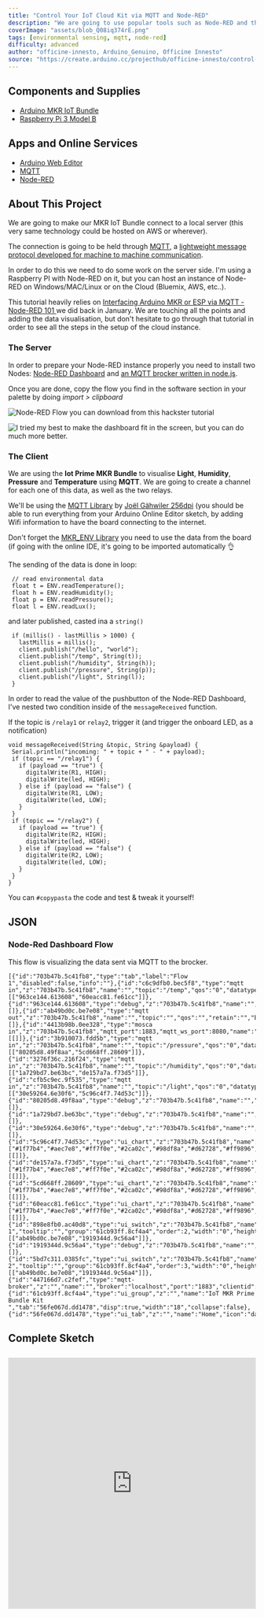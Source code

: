 ```yaml
---
title: "Control Your IoT Cloud Kit via MQTT and Node-RED"
description: "We are going to use popular tools such as Node-RED and the MQTT protocol to create a simple dashabord esposing data and a simple UI"
coverImage: "assets/blob_Q08iq374rE.png"
tags: [environmental sensing, mqtt, node-red]
difficulty: advanced
author: "officine-innesto, Arduino_Genuino, Officine Innesto"
source: "https://create.arduino.cc/projecthub/officine-innesto/control-your-iot-cloud-kit-via-mqtt-and-node-red-114b4b"
---
```


## Components and Supplies

- [Arduino MKR IoT Bundle](/hardware/iot-bundle)
- [Raspberry Pi 3 Model B](http://www.newark.com/raspberry-pi/raspberrypi3-modb-1gb/sbc-raspberry-pi-3-mod-b-1gb-ram/dp/77Y6519?COM=ref_hackster)

## Apps and Online Services

- [Arduino Web Editor](https://create.arduino.cc/editor)
- [MQTT](http://mqtt.org/)
- [Node-RED](https://nodered.org/)

## About This Project

We are going to make our MKR IoT Bundle connect to a local server (this very same technology could be hosted on AWS or wherever). 

The connection is going to be held through [MQTT](https://en.wikipedia.org/wiki/MQTT), a [lightweight message protocol developed for machine to machine communication](http://mqtt.org/). 

In order to do this we need to do some work on the server side. I'm using a Raspberry PI with Node-RED on it, but you can host an instance of Node-RED on Windows/MAC/Linux or on the Cloud (Bluemix, AWS, etc..).

This tutorial heavily relies on [Interfacing Arduino MKR or ESP via MQTT - Node-RED 101 ](https://www.hackster.io/officine/interfacing-arduino-mkr-or-esp-via-mqtt-node-red-101-4833bc)we did back in January. We are touching all the points and adding the data visualisation, but don't hesitate to go through that tutorial in order to see all the steps in the setup of the cloud instance. 

### The Server

In order to prepare your Node-RED instance properly you need to install two Nodes: [Node-RED Dashboard](https://flows.nodered.org/node/node-red-dashboard) and [an MQTT brocker written in node.js](https://flows.nodered.org/node/node-red-contrib-mqtt-broker).

Once you are done, copy the flow you find in the software section in your palette by doing *import > clipboard*

![Node-RED Flow you can download from this hackster tutorial ](assets/uploads2ftmp2f4df72ff0-f295-4160-ad26-1825584f1b322fimmagine_9Voi7OWFjm.png)


![I tried my best to make the dashboard fit in the screen, but you can do much more better. ](assets/uploads2ftmp2f5757e7cb-5e16-4aef-961a-99faba4dbe5e2fimmagine_0Mkp3ZjZWb.png)


### The Client 

We are using the **Iot Prime MKR Bundle** to visualise **Light**, **Humidity**, **Pressure** and **Temperature** using **MQTT**. We are going to create a channel for each one of this data, as well as the two relays.

We'll be using the [MQTT Library](https://github.com/256dpi/arduino-mqtt) by [Joël Gähwiler 256dpi](https://github.com/256dpi) (you should be able to run everything from your Arduino Online Editor sketch, by adding Wifi information to have the board connecting to the internet. 

Don't forget the [MKR\_ENV Library](https://github.com/arduino-libraries/Arduino_MKRENV) you need to use the data from the board (if going with the online IDE, it's going to be imported automatically 👌

The sending of the data is done in loop: 
 
```arduino
 // read environmental data
 float t = ENV.readTemperature();
 float h = ENV.readHumidity();
 float p = ENV.readPressure();
 float l = ENV.readLux();
```

and later published, casted ina a `string()`

```arduino
 if (millis() - lastMillis > 1000) {
   lastMillis = millis();
   client.publish("/hello", "world"); 
   client.publish("/temp", String(t)); 
   client.publish("/humidity", String(h)); 
   client.publish("/pressure", String(p)); 
   client.publish("/light", String(l)); 
 }
```

In order to read the value of the pushbutton of the Node-RED Dashboard, I've nested two condition inside of the `messageReceived` function. 

If the topic is `/relay1` or `relay2`, trigger it (and trigger the onboard LED, as a notification)

```arduino
void messageReceived(String &topic, String &payload) {
 Serial.println("incoming: " + topic + " - " + payload);
 if (topic == "/relay1") {
   if (payload == "true") {
     digitalWrite(R1, HIGH);
     digitalWrite(led, HIGH);
   } else if (payload == "false") {
     digitalWrite(R1, LOW);
     digitalWrite(led, LOW);
   }
 }
 if (topic == "/relay2") {
   if (payload == "true") {
     digitalWrite(R2, HIGH);
     digitalWrite(led, HIGH);
   } else if (payload == "false") {
     digitalWrite(R2, LOW);
     digitalWrite(led, LOW);
   }
 }
}
```

You can `#copypasta` the code and test & tweak it yourself!

## JSON 

### Node-Red Dashboard Flow

This flow is visualizing the data sent via MQTT to the brocker.

```arduino
[{"id":"703b47b.5c41fb8","type":"tab","label":"Flow 1","disabled":false,"info":""},{"id":"c6c9dfb0.bec5f8","type":"mqtt in","z":"703b47b.5c41fb8","name":"","topic":"/temp","qos":"0","datatype":"auto","broker":"447166d7.c2fef","x":410,"y":340,"wires":[["963ce144.613608","60eacc81.fe61cc"]]},{"id":"963ce144.613608","type":"debug","z":"703b47b.5c41fb8","name":"","active":false,"tosidebar":true,"console":false,"tostatus":false,"complete":"false","x":710,"y":380,"wires":[]},{"id":"ab49bd0c.be7e08","type":"mqtt out","z":"703b47b.5c41fb8","name":"","topic":"","qos":"","retain":"","broker":"447166d7.c2fef","x":690,"y":460,"wires":[]},{"id":"4413b98b.0ee328","type":"mosca in","z":"703b47b.5c41fb8","mqtt_port":1883,"mqtt_ws_port":8080,"name":"","username":"","password":"","dburl":"","x":170,"y":60,"wires":[[]]},{"id":"3b910073.fdd5b","type":"mqtt in","z":"703b47b.5c41fb8","name":"","topic":"/pressure","qos":"0","datatype":"auto","broker":"447166d7.c2fef","x":400,"y":260,"wires":[["80205d8.49f8aa","5cd668ff.28609"]]},{"id":"3276f36c.216f24","type":"mqtt in","z":"703b47b.5c41fb8","name":"","topic":"/humidity","qos":"0","datatype":"auto","broker":"447166d7.c2fef","x":400,"y":180,"wires":[["1a729bd7.be63bc","de157a7a.f73d5"]]},{"id":"cfb5c9ec.9f535","type":"mqtt in","z":"703b47b.5c41fb8","name":"","topic":"/light","qos":"0","datatype":"auto","broker":"447166d7.c2fef","x":410,"y":100,"wires":[["30e59264.6e30f6","5c96c4f7.74d53c"]]},{"id":"80205d8.49f8aa","type":"debug","z":"703b47b.5c41fb8","name":"","active":false,"tosidebar":true,"console":false,"tostatus":false,"complete":"false","x":710,"y":300,"wires":[]},{"id":"1a729bd7.be63bc","type":"debug","z":"703b47b.5c41fb8","name":"","active":false,"tosidebar":true,"console":false,"tostatus":false,"complete":"payload","targetType":"msg","x":710,"y":220,"wires":[]},{"id":"30e59264.6e30f6","type":"debug","z":"703b47b.5c41fb8","name":"","active":false,"tosidebar":true,"console":false,"tostatus":false,"complete":"false","x":710,"y":140,"wires":[]},{"id":"5c96c4f7.74d53c","type":"ui_chart","z":"703b47b.5c41fb8","name":"","group":"61cb93ff.8cf4a4","order":4,"width":"0","height":"0","label":"Light","chartType":"line","legend":"false","xformat":"HH:mm:ss","interpolate":"linear","nodata":"","dot":false,"ymin":"","ymax":"","removeOlder":1,"removeOlderPoints":"","removeOlderUnit":"3600","cutout":0,"useOneColor":false,"colors":["#1f77b4","#aec7e8","#ff7f0e","#2ca02c","#98df8a","#d62728","#ff9896","#9467bd","#c5b0d5"],"useOldStyle":false,"outputs":1,"x":690,"y":100,"wires":[[]]},{"id":"de157a7a.f73d5","type":"ui_chart","z":"703b47b.5c41fb8","name":"","group":"61cb93ff.8cf4a4","order":5,"width":"0","height":"0","label":"Humidity","chartType":"line","legend":"false","xformat":"HH:mm:ss","interpolate":"linear","nodata":"","dot":false,"ymin":"","ymax":"","removeOlder":1,"removeOlderPoints":"","removeOlderUnit":"3600","cutout":0,"useOneColor":false,"colors":["#1f77b4","#aec7e8","#ff7f0e","#2ca02c","#98df8a","#d62728","#ff9896","#9467bd","#c5b0d5"],"useOldStyle":false,"outputs":1,"x":700,"y":180,"wires":[[]]},{"id":"5cd668ff.28609","type":"ui_chart","z":"703b47b.5c41fb8","name":"","group":"61cb93ff.8cf4a4","order":6,"width":"0","height":"0","label":"Pressure","chartType":"line","legend":"false","xformat":"HH:mm:ss","interpolate":"linear","nodata":"","dot":false,"ymin":"","ymax":"","removeOlder":1,"removeOlderPoints":"","removeOlderUnit":"3600","cutout":0,"useOneColor":false,"colors":["#1f77b4","#aec7e8","#ff7f0e","#2ca02c","#98df8a","#d62728","#ff9896","#9467bd","#c5b0d5"],"useOldStyle":false,"outputs":1,"x":700,"y":260,"wires":[[]]},{"id":"60eacc81.fe61cc","type":"ui_chart","z":"703b47b.5c41fb8","name":"","group":"61cb93ff.8cf4a4","order":7,"width":"0","height":"0","label":"Temperature","chartType":"line","legend":"false","xformat":"HH:mm:ss","interpolate":"linear","nodata":"","dot":false,"ymin":"","ymax":"","removeOlder":1,"removeOlderPoints":"","removeOlderUnit":"3600","cutout":0,"useOneColor":false,"colors":["#1f77b4","#aec7e8","#ff7f0e","#2ca02c","#98df8a","#d62728","#ff9896","#9467bd","#c5b0d5"],"useOldStyle":false,"outputs":1,"x":710,"y":340,"wires":[[]]},{"id":"898e8fb0.ac40d8","type":"ui_switch","z":"703b47b.5c41fb8","name":"","label":"Relay 1","tooltip":"","group":"61cb93ff.8cf4a4","order":2,"width":"0","height":"0","passthru":false,"decouple":"false","topic":"/relay1","style":"","onvalue":"true","onvalueType":"bool","onicon":"","oncolor":"","offvalue":"false","offvalueType":"bool","officon":"","offcolor":"","x":400,"y":420,"wires":[["ab49bd0c.be7e08","1919344d.9c56a4"]]},{"id":"1919344d.9c56a4","type":"debug","z":"703b47b.5c41fb8","name":"","active":true,"tosidebar":true,"console":false,"tostatus":false,"complete":"false","x":710,"y":420,"wires":[]},{"id":"5bd7c311.0385fc","type":"ui_switch","z":"703b47b.5c41fb8","name":"","label":"Relay 2","tooltip":"","group":"61cb93ff.8cf4a4","order":3,"width":"0","height":"0","passthru":false,"decouple":"false","topic":"/relay2","style":"","onvalue":"true","onvalueType":"bool","onicon":"","oncolor":"","offvalue":"false","offvalueType":"bool","officon":"","offcolor":"","x":400,"y":500,"wires":[["ab49bd0c.be7e08","1919344d.9c56a4"]]},{"id":"447166d7.c2fef","type":"mqtt-broker","z":"","name":"","broker":"localhost","port":"1883","clientid":"","usetls":false,"compatmode":true,"keepalive":"60","cleansession":true,"birthTopic":"","birthQos":"0","birthPayload":"","closeTopic":"","closePayload":"","willTopic":"","willQos":"0","willPayload":""},{"id":"61cb93ff.8cf4a4","type":"ui_group","z":"","name":"IoT MKR Prime Bundle Kit ","tab":"56fe067d.dd1478","disp":true,"width":"18","collapse":false},{"id":"56fe067d.dd1478","type":"ui_tab","z":"","name":"Home","icon":"dashboard","disabled":false,"hidden":false}]
```

## Complete Sketch

<iframe src='https://create.arduino.cc/editor/officine-innesto/6ca0a728-495c-45a5-bb74-3b0e2eabeeb4/preview?embed&snippet' style='height:510px;width:100%;margin:10px 0' frameborder='0'></iframe>
